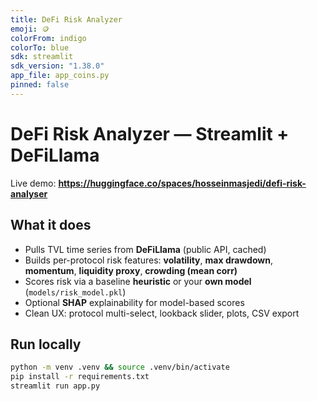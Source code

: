 ```yaml
---
title: DeFi Risk Analyzer
emoji: 🪙
colorFrom: indigo
colorTo: blue
sdk: streamlit
sdk_version: "1.38.0"
app_file: app_coins.py
pinned: false
---
```


# DeFi Risk Analyzer — Streamlit + DeFiLlama

Live demo: **https://huggingface.co/spaces/hosseinmasjedi/defi-risk-analyser**

## What it does

- Pulls TVL time series from **DeFiLlama** (public API, cached)
- Builds per-protocol risk features: **volatility**, **max drawdown**, **momentum**, **liquidity proxy**, **crowding (mean corr)**
- Scores risk via a baseline **heuristic** or your **own model** (`models/risk_model.pkl`)
- Optional **SHAP** explainability for model-based scores
- Clean UX: protocol multi-select, lookback slider, plots, CSV export

## Run locally

```bash
python -m venv .venv && source .venv/bin/activate
pip install -r requirements.txt
streamlit run app.py
```
